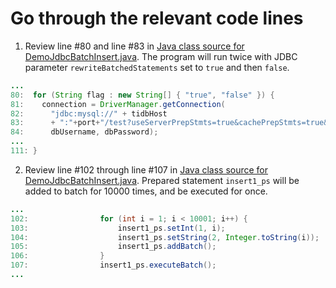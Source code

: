 # Go through the relevant code lines
1. Review line #80 and line #83 in [Java class source for DemoJdbcBatchInsert.java](https://github.com/pingcap/tidb-course-201-lab/blob/master/scripts/DemoJdbcBatchInsert.java). The program will run twice with JDBC parameter `rewriteBatchedStatements` set to `true` and then `false`. 

```java
...
80:  for (String flag : new String[] { "true", "false" }) {
81:    connection = DriverManager.getConnection(
82:      "jdbc:mysql://" + tidbHost
83:      + ":"+port+"/test?useServerPrepStmts=true&cachePrepStmts=true&rewriteBatchedStatements="+flag,
84:      dbUsername, dbPassword);
...
111: }
```

2. Review line #102 through line #107 in [Java class source for DemoJdbcBatchInsert.java](https://github.com/pingcap/tidb-course-201-lab/blob/master/scripts/DemoJdbcBatchInsert.java). Prepared statement `insert1_ps` will be added to batch for 10000 times, and be executed for once.
```java
...
102:                for (int i = 1; i < 10001; i++) {
103:                    insert1_ps.setInt(1, i);
104:                    insert1_ps.setString(2, Integer.toString(i));
105:                    insert1_ps.addBatch();
106:                }
107:                insert1_ps.executeBatch();
...
```
